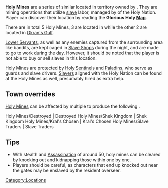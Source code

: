 **Holy Mines** are a series of similar [](Minor_Outposts.md) located in territory owned by [](02%20-%20Projects%20&%20Wikis/Kenshi/Kenshi%20Wiki/Kenshi%20Wiki%20Template/The_Holy_Nation.md). They are mining operations
that utilize [slave](Slavery.md "wikilink") labor, managed by [](High_Overseer.md) of the Holy Nation. Player can
discover their location by reading the **Glorious Holy
[Map](Maps.md "wikilink")**.

There are in total 5 Holy Mines, 3 are located in [](Skinner's_Roam.md) while the other 2 are located in
[Okran's Gulf](Okran's_Gulf.md "wikilink").

[Lower Servants](Lower_Servant.md "wikilink"), as well as any enemies
captured from the surrounding area like bandits, are kept caged in
[Slave Shops](Slave_Shop.md "wikilink") during the night, and are made to
go to work during the day. However, it should be noted that the player
is not able to buy or sell slaves in this location.

Holy Mines are protected by [Holy Sentinels](Holy_Sentinel.md "wikilink")
and [Paladins](Paladin.md "wikilink"), who serve as guards and slave
drivers. [Slavers](Slaver.md "wikilink") aligned with the Holy Nation can
be found at the Holy Mines as well, presumably hired as extra help.

## Town overrides

[Holy Mines](Holy_Mines.md "wikilink") can be affected by multiple [](World_States.md) to produce the following [](Town_Overrides.md).

<tabview> Holy Mines/Destroyed \| Destroyed Holy Mines/Shek Kingdom \|
Shek Kingdom Holy Mines/Kral's Chosen \| Kral's Chosen Holy Mines/Slave
Traders \| Slave Traders </tabview>

## Tips

- With stealth and [Assassination](Assassination.md "wikilink") of around
  50, holy mines can be cleared by knocking out and kidnapping those
  within one by one.
- Players should be careful, as characters that end up knocked out near
  the gates may be enslaved by the resident overseer.

[Category:Locations](Category:Locations "wikilink")